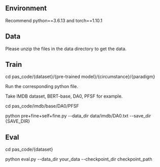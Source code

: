 ## Environment
Recommend python==3.6.13 and torch==1.10.1

## Data
Please unzip the files in the data directory to get the data.

## Train
cd pas_code/{dataset}/{pre-trained model}/{circumstance}/{paradigm}

Run the corresponding python file.

Take IMDB dataset, BERT-base, DA0, PFSF for example.

cd pas_code/imdb/base/DA0/PFSF

python pre+fine+self+fine.py --data_dir data/imdb/DA0.txt --save_dir {SAVE_DIR}

## Eval
cd pas_code/{dataset}

python eval.py --data_dir your_data --checkpoint_dir checkpoint_path
